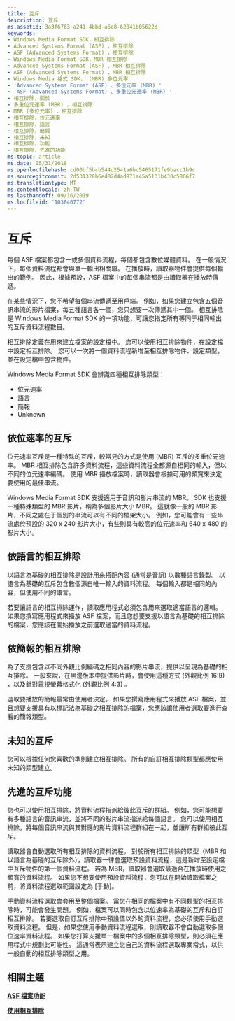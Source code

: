 ```yaml
---
title: 互斥
description: 互斥
ms.assetid: 3a3f6763-a241-4bbd-a6e8-62041b05622d
keywords:
- Windows Media Format SDK，相互排除
- Advanced Systems Format (ASF) ，相互排除
- ASF (Advanced Systems Format) ，相互排除
- Windows Media Format SDK，MBR 相互排除
- Advanced Systems Format (ASF) 、MBR 相互排除
- ASF (Advanced Systems Format) ，MBR 相互排除
- Windows Media 格式 SDK， (MBR) 多位元率
- 'Advanced Systems Format (ASF) 、多位元率 (MBR) '
- 'ASF (Advanced Systems Format) 、多重位元速率 (MBR) '
- 相互排除，關於
- 多重位元速率 (MBR) ，相互排除
- MBR (多位元率) ，相互排除
- 相互排除，位元速率
- 相互排除，語言
- 相互排除，簡報
- 相互排除，未知
- 相互排除，功能
- 相互排除，先進的功能
ms.topic: article
ms.date: 05/31/2018
ms.openlocfilehash: cd00bf5bcb544d2541a6bc5465171fe9bacc1b9c
ms.sourcegitcommit: 2d531328b6ed82d4ad971a45a5131b430c5866f7
ms.translationtype: MT
ms.contentlocale: zh-TW
ms.lasthandoff: 09/16/2019
ms.locfileid: "103840772"
---
```

# <a name="mutual-exclusion"></a>互斥

每個 ASF 檔案都包含一或多個資料流程，每個都包含數位媒體資料。 在一般情況下，每個資料流程都會與單一輸出相關聯。 在播放時，讀取器物件會提供每個輸出的範例。 因此，根據預設，ASF 檔案中的每個串流都是由讀取器在播放時傳遞。

在某些情況下，您不希望每個串流傳遞至用戶端。 例如，如果您建立包含五個音訊串流的影片檔案，每五種語言各一個，您只想要一次傳遞其中一個。 相互排除是 Windows Media Format SDK 的一項功能，可讓您指定所有等同于相同輸出的互斥資料流程數目。

相互排除定義在用來建立檔案的設定檔中。 您可以使用相互排除物件，在設定檔中設定相互排除。 您可以一次將一個資料流程新增至相互排除物件、設定類型，並在設定檔中包含物件。

Windows Media Format SDK 會辨識四種相互排除類型：

-   位元速率
-   語言
-   簡報
-   Unknown

## <a name="mutual-exclusion-by-bit-rate"></a>依位速率的互斥

位元速率互斥是一種特殊的互斥，較常見的方式是使用 (MBR) 互斥的多重位元速率。 MBR 相互排除包含許多資料流程，這些資料流程全都源自相同的輸入，但以不同的位元速率編碼。 使用 MBR 播放檔案時，讀取器會根據可用的頻寬來決定要使用的最佳串流。

Windows Media Format SDK 支援適用于音訊和影片串流的 MBR。 SDK 也支援一種特殊類型的 MBR 影片，稱為多個影片大小 MBR。 這就像一般的 MBR 影片，不同之處在于個別的串流可以有不同的框架大小。 例如，您可能會有一些串流處於預設的 320 x 240 影片大小，有些則具有較高的位元速率和 640 x 480 的影片大小。

## <a name="mutual-exclusion-by-language"></a>依語言的相互排除

以語言為基礎的相互排除是設計用來搭配內容 (通常是音訊) 以數種語言錄製。 以語言為基礎的互斥包含數個源自唯一輸入的資料流程。 每個輸入都是相同的內容，但使用不同的語言。

若要讓語言的相互排除運作，讀取應用程式必須包含用來選取適當語言的邏輯。 如果您撰寫應用程式來播放 ASF 檔案，而且您想要支援以語言為基礎的相互排除的檔案，您應該在開始播放之前選取適當的資料流程。

## <a name="mutual-exclusion-by-presentation"></a>依簡報的相互排除

為了支援包含以不同外觀比例編碼之相同內容的影片串流，提供以呈現為基礎的相互排除。 一般來說，在黑邊版本中提供影片時，會使用這種方式 (外觀比例 16:9) ，以及針對電視螢幕格式化 (外觀比例 4:3) 。

選取要播放的簡報最常由使用者決定。 如果您撰寫應用程式來播放 ASF 檔案，並且想要支援具有以標記法為基礎之相互排除的檔案，您應該讓使用者選取要進行查看的簡報類型。

## <a name="unknown-mutual-exclusion"></a>未知的互斥

您可以根據任何您喜歡的準則建立相互排除。 所有的自訂相互排除類型都應使用未知的類型建立。

## <a name="advanced-mutual-exclusion-features"></a>先進的互斥功能

您也可以使用相互排除，將資料流程指派給彼此互斥的群組。 例如，您可能想要有多種語言的音訊串流，並將不同的影片串流指派給每個語言。 您可以使用相互排除，將每個音訊串流與其對應的影片資料流程群組在一起，並讓所有群組彼此互斥。

讀取器會自動選取所有相互排除的資料流程。 對於所有相互排除的類型（MBR 和以語言為基礎的互斥除外），讀取器一律會選取預設資料流程，這是新增至設定檔中互斥物件的第一個資料流程。 若為 MBR，讀取器會選取最適合在播放時使用之頻寬的資料流程。 如果您不想要使用預設資料流程，您可以在開始讀取檔案之前，將資料流程選取範圍設定為 [手動]。

手動資料流程選取會套用至整個檔案。 當您在相同的檔案中有不同類型的相互排除時，可能會發生問題。 例如，檔案可以同時包含以位速率為基礎的互斥和自訂相互排除。 若要選取自訂互斥排除中預設值以外的資料流程，您必須使用手動選取資料流程。 但是，如果您使用手動資料流程選取，則讀取器不會自動選取多個位速率資料流程。 如果您打算支援單一檔案中的多個相互排除類型，則必須在應用程式中規劃此可能性。 這通常表示建立您自己的資料流程選取專案常式，以供一般自動的相互排除類型之用。

## <a name="related-topics"></a>相關主題

<dl> <dt>

[**ASF 檔案功能**](asf-file-features.md)
</dt> <dt>

[**使用相互排除**](using-mutual-exclusion.md)
</dt> </dl>

 

 




